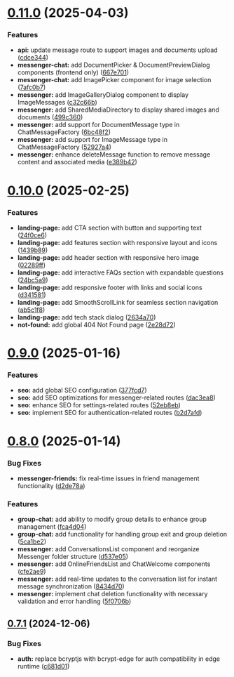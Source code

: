 # [0.11.0](https://github.com/nilotpaldhar/storekeeper/compare/v0.10.0...v0.11.0) (2025-04-03)


### Features

* **api:** update message route to support images and documents upload ([cdce344](https://github.com/nilotpaldhar/storekeeper/commit/cdce344115fcf5bc13bf306ae21b37053ad7f4fe))
* **messenger-chat:** add DocumentPicker & DocumentPreviewDialog components (frontend only) ([667e701](https://github.com/nilotpaldhar/storekeeper/commit/667e701fa6cb58c68f9e1059763adf56a49860ff))
* **messenger-chat:** add ImagePicker component for image selection ([7afc0b7](https://github.com/nilotpaldhar/storekeeper/commit/7afc0b7433229d6cf748985a43b15c6162c997c9))
* **messenger:** add ImageGalleryDialog component to display ImageMessages ([c32c66b](https://github.com/nilotpaldhar/storekeeper/commit/c32c66b446d0dfeba163366e93c4358ebacbfddb))
* **messenger:** add SharedMediaDirectory to display shared images and documents ([499c360](https://github.com/nilotpaldhar/storekeeper/commit/499c3607595a1e5055615045be61b528ca3006f2))
* **messenger:** add support for DocumentMessage type in ChatMessageFactory ([6bc48f2](https://github.com/nilotpaldhar/storekeeper/commit/6bc48f2ab327025a840f1fb71aa3e530a376083d))
* **messenger:** add support for ImageMessage type in ChatMessageFactory ([52927a4](https://github.com/nilotpaldhar/storekeeper/commit/52927a4d91ca79faff249bf9f4d48725822738fa))
* **messenger:** enhance deleteMessage function to remove message content and associated media ([e389b42](https://github.com/nilotpaldhar/storekeeper/commit/e389b42aa330376ea3000d43f25d99f5005feb11))



# [0.10.0](https://github.com/nilotpaldhar/storekeeper/compare/v0.9.0...v0.10.0) (2025-02-25)


### Features

* **landing-page:** add CTA section with button and supporting text ([24f0ce6](https://github.com/nilotpaldhar/storekeeper/commit/24f0ce6a70d30be00a782f4ba230006bc5ceebe0))
* **landing-page:** add features section with responsive layout and icons ([1439b89](https://github.com/nilotpaldhar/storekeeper/commit/1439b8965937fa9696401ed77c0e70f10a47ccf2))
* **landing-page:** add header section with responsive hero image ([02289ff](https://github.com/nilotpaldhar/storekeeper/commit/02289ff6daeb4b7c45fdccbe76f651e5653e3339))
* **landing-page:** add interactive FAQs section with expandable questions ([24bc5a9](https://github.com/nilotpaldhar/storekeeper/commit/24bc5a97bdf0fd5217fbc19795aca43aa4610786))
* **landing-page:** add responsive footer with links and social icons ([d341581](https://github.com/nilotpaldhar/storekeeper/commit/d341581b26069a06302c1c0c7c14f74816cfdd43))
* **landing-page:** add SmoothScrollLink for seamless section navigation ([ab5c1f8](https://github.com/nilotpaldhar/storekeeper/commit/ab5c1f8a4dde040ce53be3e31ac46ae32d86ad7b))
* **landing-page:** add tech stack dialog ([2634a70](https://github.com/nilotpaldhar/storekeeper/commit/2634a70896093d29ccf21105e625cae2c839f94f))
* **not-found:** add global 404 Not Found page ([2e28d72](https://github.com/nilotpaldhar/storekeeper/commit/2e28d727674733dc558c90f7c90a885d920cc62b))



# [0.9.0](https://github.com/nilotpaldhar/storekeeper/compare/v0.8.0...v0.9.0) (2025-01-16)


### Features

* **seo:** add global SEO configuration ([377fcd7](https://github.com/nilotpaldhar/storekeeper/commit/377fcd71ac3425420d97dc417ad136cacaa202f2))
* **seo:** add SEO optimizations for messenger-related routes ([dac3ea8](https://github.com/nilotpaldhar/storekeeper/commit/dac3ea8ee10e3be6003eb46bf45dafa24e3602cf))
* **seo:** enhance SEO for settings-related routes ([52eb8eb](https://github.com/nilotpaldhar/storekeeper/commit/52eb8eb51f987b37bb372fbde59c96e7a9e6fa70))
* **seo:** implement SEO for authentication-related routes ([b2d7afd](https://github.com/nilotpaldhar/storekeeper/commit/b2d7afd6b1c064917583ea3f1407be2489ee8954))



# [0.8.0](https://github.com/nilotpaldhar/storekeeper/compare/v0.7.1...v0.8.0) (2025-01-14)


### Bug Fixes

* **messenger-friends:** fix real-time issues in friend management functionality ([d2de78a](https://github.com/nilotpaldhar/storekeeper/commit/d2de78a12207f4ecd8f57dc2d432f5a4f965eab9))


### Features

* **group-chat:** add ability to modify group details to enhance group management ([fca4d04](https://github.com/nilotpaldhar/storekeeper/commit/fca4d04935c9c2d9d7cf03fbf51760004451c064))
* **group-chat:** add functionality for handling group exit and group deletion ([5ca1be2](https://github.com/nilotpaldhar/storekeeper/commit/5ca1be2c40b99450ea5a1c1bb7b883eeca3e7ac8))
* **messenger:** add ConversationsList component and reorganize Messenger folder structure ([d537e05](https://github.com/nilotpaldhar/storekeeper/commit/d537e05ec3befb60554a8c05ab2c62eb7fbcb893))
* **messenger:** add OnlineFriendsList and ChatWelcome components ([cfe2ae9](https://github.com/nilotpaldhar/storekeeper/commit/cfe2ae98d734c40a3e6b1730733f26960fd0b0ec))
* **messenger:** add real-time updates to the conversation list for instant message synchronization ([8434d70](https://github.com/nilotpaldhar/storekeeper/commit/8434d70b0fc92a286ebf5c11c1afcb81e7024998))
* **messenger:** implement chat deletion functionality with necessary validation and error handling ([5f0706b](https://github.com/nilotpaldhar/storekeeper/commit/5f0706b019f899f57e524224480e54a7782fc486))



## [0.7.1](https://github.com/nilotpaldhar/storekeeper/compare/v0.7.0...v0.7.1) (2024-12-06)


### Bug Fixes

* **auth:** replace bcryptjs with bcrypt-edge for auth compatibility in edge runtime ([c681d01](https://github.com/nilotpaldhar/storekeeper/commit/c681d01eca0d3d39d15ae7cffe86b3f9cfe6f010))



